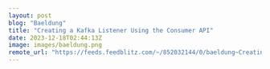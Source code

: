 ```yaml
---
layout: post
blog: "Baeldung"
title: "Creating a Kafka Listener Using the Consumer API"
date: 2023-12-18T02:44:13Z
image: images/baeldung.png
remote_url: "https://feeds.feedblitz.com/~/852032144/0/baeldung~Creating-a-Kafka-Listener-Using-the-Consumer-API"
---
```

